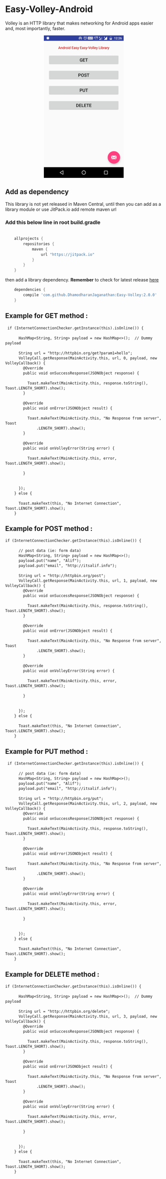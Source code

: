 # Easy-Volley-Android

Volley is an HTTP library that makes networking for Android apps easier and, most importantly, faster.

<p align="center">
  <img src="https://raw.githubusercontent.com/DhamodharanJaganathan/Easy-Volley/master/Screenshots/screenshot-1520146598863.jpg" width="256" >
 
</p>

## Add as dependency
This library is not yet released in Maven Central, until then you can add as a library module or use JitPack.io add remote maven url

### Add this below line in root build.gradle

```groovy

    allprojects {
        repositories {
            maven {
                url "https://jitpack.io"
            }
        }
    }
```
    
then add a library dependency. **Remember** to check for latest release [here](https://github.com/DhamodharanJaganathan/Easy-Volley/releases) 
                             
```groovy
    dependencies {
        compile 'com.github.DhamodharanJaganathan:Easy-Volley:2.0.0'
    }
```

## Example for GET method :

```grovy
 if (InternetConnectionChecker.getInstance(this).isOnline()) {

      HashMap<String, String> payload = new HashMap<>();  // Dummy payload

      String url = "http://httpbin.org/get?param1=hello";
      VolleyCall.getResponse(MainActivity.this, url, 0, payload, new VolleyCallback() {
        @Override
        public void onSuccessResponse(JSONObject response) {

          Toast.makeText(MainActivity.this, response.toString(), Toast.LENGTH_SHORT).show();
        }

        @Override
        public void onError(JSONObject result) {

          Toast.makeText(MainActivity.this, "No Response from server", Toast
              .LENGTH_SHORT).show();
        }

        @Override
        public void onVolleyError(String error) {

          Toast.makeText(MainActivity.this, error, Toast.LENGTH_SHORT).show();

        }


      });
    } else {

      Toast.makeText(this, "No Internet Connection", Toast.LENGTH_SHORT).show();
    }
```

## Example for POST method :    

```grovy
if (InternetConnectionChecker.getInstance(this).isOnline()) {

      // post data (ie: form data)
      HashMap<String, String> payload = new HashMap<>();
      payload.put("name", "Alif");
      payload.put("email", "http://itsalif.info");

      String url = "http://httpbin.org/post";
      VolleyCall.getResponse(MainActivity.this, url, 1, payload, new VolleyCallback() {
        @Override
        public void onSuccessResponse(JSONObject response) {

          Toast.makeText(MainActivity.this, response.toString(), Toast.LENGTH_SHORT).show();
        }

        @Override
        public void onError(JSONObject result) {

          Toast.makeText(MainActivity.this, "No Response from server", Toast
              .LENGTH_SHORT).show();
        }

        @Override
        public void onVolleyError(String error) {

          Toast.makeText(MainActivity.this, error, Toast.LENGTH_SHORT).show();

        }


      });
    } else {

      Toast.makeText(this, "No Internet Connection", Toast.LENGTH_SHORT).show();
    }
```

## Example for PUT method : 

```grovy
 if (InternetConnectionChecker.getInstance(this).isOnline()) {

      // post data (ie: form data)
      HashMap<String, String> payload = new HashMap<>();
      payload.put("name", "Alif");
      payload.put("email", "http://itsalif.info");

      String url = "http://httpbin.org/put";
      VolleyCall.getResponse(MainActivity.this, url, 2, payload, new VolleyCallback() {
        @Override
        public void onSuccessResponse(JSONObject response) {

          Toast.makeText(MainActivity.this, response.toString(), Toast.LENGTH_SHORT).show();
        }

        @Override
        public void onError(JSONObject result) {

          Toast.makeText(MainActivity.this, "No Response from server", Toast
              .LENGTH_SHORT).show();
        }

        @Override
        public void onVolleyError(String error) {

          Toast.makeText(MainActivity.this, error, Toast.LENGTH_SHORT).show();

        }


      });
    } else {

      Toast.makeText(this, "No Internet Connection", Toast.LENGTH_SHORT).show();
    }
```

## Example for DELETE method :

```grovy
if (InternetConnectionChecker.getInstance(this).isOnline()) {

      HashMap<String, String> payload = new HashMap<>();  // Dummy payload

      String url = "http://httpbin.org/delete";
      VolleyCall.getResponse(MainActivity.this, url, 3, payload, new VolleyCallback() {
        @Override
        public void onSuccessResponse(JSONObject response) {

          Toast.makeText(MainActivity.this, response.toString(), Toast.LENGTH_SHORT).show();
        }

        @Override
        public void onError(JSONObject result) {

          Toast.makeText(MainActivity.this, "No Response from server", Toast
              .LENGTH_SHORT).show();
        }

        @Override
        public void onVolleyError(String error) {

          Toast.makeText(MainActivity.this, error, Toast.LENGTH_SHORT).show();

        }


      });
    } else {

      Toast.makeText(this, "No Internet Connection", Toast.LENGTH_SHORT).show();
    }
```

